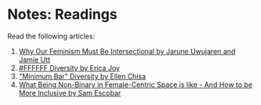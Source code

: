 # Notes: Readings

Read the following articles:

1. [Why Our Feminism Must Be Intersectional by Jarune Uwujaren and Jamie Utt](http://everydayfeminism.com/2015/01/why-our-feminism-must-be-intersectional/)
1. [#FFFFFF Diversity by Erica Joy](https://medium.com/this-is-hard/ffffff-diversity-1bd2b3421e8a#.os3cox669)
1. ["Minimum Bar" Diversity by Ellen Chisa](https://medium.com/@ellenchisa/minimum-bar-diversity-2b8342428de4#.uc9lmzczn)
1. [What Being Non-Binary in Female-Centric Space is like - And How to be More Inclusive by Sam Escobar](http://everydayfeminism.com/2016/06/non-binary-in-female-spaces/)
